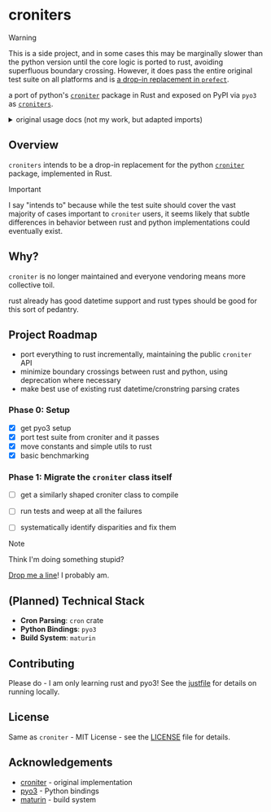 # croniters

> [!WARNING]
> This is a side project, and in some cases this may be marginally slower than the python version until the core logic is ported to rust, avoiding superfluous boundary crossing. However, it does pass the entire original test suite on all platforms and is [a drop-in replacement in `prefect`](https://github.com/PrefectHQ/prefect/pull/17184).


a port of python's [`croniter`](https://github.com/kiorky/croniter) package in Rust and exposed on PyPI via `pyo3` as [`croniters`](https://pypi.org/project/croniters/).


<details>
<summary>original usage docs (not my work, but adapted imports)</summary>

Usage
============

A simple example::

    >>> from croniters import croniter
    >>> from datetime import datetime
    >>> base = datetime(2010, 1, 25, 4, 46)
    >>> iter = croniter('*/5 * * * *', base)  # every 5 minutes
    >>> print(iter.get_next(datetime))   # 2010-01-25 04:50:00
    >>> print(iter.get_next(datetime))   # 2010-01-25 04:55:00
    >>> print(iter.get_next(datetime))   # 2010-01-25 05:00:00
    >>>
    >>> iter = croniter('2 4 * * mon,fri', base)  # 04:02 on every Monday and Friday
    >>> print(iter.get_next(datetime))   # 2010-01-26 04:02:00
    >>> print(iter.get_next(datetime))   # 2010-01-30 04:02:00
    >>> print(iter.get_next(datetime))   # 2010-02-02 04:02:00
    >>>
    >>> iter = croniter('2 4 1 * wed', base)  # 04:02 on every Wednesday OR on 1st day of month
    >>> print(iter.get_next(datetime))   # 2010-01-27 04:02:00
    >>> print(iter.get_next(datetime))   # 2010-02-01 04:02:00
    >>> print(iter.get_next(datetime))   # 2010-02-03 04:02:00
    >>>
    >>> iter = croniter('2 4 1 * wed', base, day_or=False)  # 04:02 on every 1st day of the month if it is a Wednesday
    >>> print(iter.get_next(datetime))   # 2010-09-01 04:02:00
    >>> print(iter.get_next(datetime))   # 2010-12-01 04:02:00
    >>> print(iter.get_next(datetime))   # 2011-06-01 04:02:00
    >>>
    >>> iter = croniter('0 0 * * sat#1,sun#2', base)  # 1st Saturday, and 2nd Sunday of the month
    >>> print(iter.get_next(datetime))   # 2010-02-06 00:00:00
    >>>
    >>> iter = croniter('0 0 * * 5#3,L5', base)  # 3rd and last Friday of the month
    >>> print(iter.get_next(datetime))   # 2010-01-29 00:00:00
    >>> print(iter.get_next(datetime))   # 2010-02-19 00:00:00


All you need to know is how to use the constructor and the ``get_next``
method, the signature of these methods are listed below::

    >>> def __init__(self, cron_format, start_time=time.time(), day_or=True)

croniter iterates along with ``cron_format`` from ``start_time``.
``cron_format`` is **min hour day month day_of_week**, you can refer to
http://en.wikipedia.org/wiki/Cron for more details. The ``day_or``
switch is used to control how croniter handles **day** and **day_of_week**
entries. Default option is the cron behaviour, which connects those
values using **OR**. If the switch is set to False, the values are connected
using **AND**. This behaves like fcron and enables you to e.g. define a job that
executes each 2nd Friday of a month by setting the days of month and the
weekday.
::

    >>> def get_next(self, ret_type=float)

get_next calculates the next value according to the cron expression and
returns an object of type ``ret_type``. ``ret_type`` should be a ``float`` or a
``datetime`` object.

Supported added for ``get_prev`` method. (>= 0.2.0)::

    >>> base = datetime(2010, 8, 25)
    >>> itr = croniter('0 0 1 * *', base)
    >>> print(itr.get_prev(datetime))  # 2010-08-01 00:00:00
    >>> print(itr.get_prev(datetime))  # 2010-07-01 00:00:00
    >>> print(itr.get_prev(datetime))  # 2010-06-01 00:00:00

You can validate your crons using ``is_valid`` class method. (>= 0.3.18)::

    >>> croniter.is_valid('0 0 1 * *')  # True
    >>> croniter.is_valid('0 wrong_value 1 * *')  # False

About DST
=========
Be sure to init your croniter instance with a TZ aware datetime for this to work!

Example using pytz::

    >>> import pytz
    >>> tz = pytz.timezone("Europe/Paris")
    >>> local_date = tz.localize(datetime(2017, 3, 26))
    >>> val = croniter('0 0 * * *', local_date).get_next(datetime)

Example using python_dateutil::

    >>> import dateutil.tz
    >>> tz = dateutil.tz.gettz('Asia/Tokyo')
    >>> local_date = datetime(2017, 3, 26, tzinfo=tz)
    >>> val = croniter('0 0 * * *', local_date).get_next(datetime)

Example using python built in module::

    >>> from datetime import datetime, timezone
    >>> local_date = datetime(2017, 3, 26, tzinfo=timezone.utc)
    >>> val = croniter('0 0 * * *', local_date).get_next(datetime)

About second repeats
=====================
Croniter is able to do second repetition crontabs form and by default seconds are the 6th field::

    >>> base = datetime(2012, 4, 6, 13, 26, 10)
    >>> itr = croniter('* * * * * 15,25', base)
    >>> itr.get_next(datetime) # 4/6 13:26:15
    >>> itr.get_next(datetime) # 4/6 13:26:25
    >>> itr.get_next(datetime) # 4/6 13:27:15

You can also note that this expression will repeat every second from the start datetime.::

    >>> croniter('* * * * * *', local_date).get_next(datetime)

You can also use seconds as first field::

    >>> itr = croniter('15,25 * * * * *', base, second_at_beginning=True)


About year
===========
Croniter also support year field.
Year presents at the seventh field, which is after second repetition.
The range of year field is from 1970 to 2099.
To ignore second repetition, simply set second to ``0`` or any other const::

    >>> base = datetime(2012, 4, 6, 2, 6, 59)
    >>> itr = croniter('0 0 1 1 * 0 2020/2', base)
    >>> itr.get_next(datetime) # 2020 1/1 0:0:0
    >>> itr.get_next(datetime) # 2022 1/1 0:0:0
    >>> itr.get_next(datetime) # 2024 1/1 0:0:0

Support for start_time shifts
==============================
See https://github.com/kiorky/croniter/pull/76,
You can set start_time=, then expand_from_start_time=True for your generations to be computed from start_time instead of calendar days::

    >>> from pprint import pprint
    >>> iter = croniter('0 0 */7 * *', start_time=datetime(2024, 7, 11), expand_from_start_time=True);pprint([iter.get_next(datetime) for a in range(10)])
    [datetime.datetime(2024, 7, 18, 0, 0),
     datetime.datetime(2024, 7, 25, 0, 0),
     datetime.datetime(2024, 8, 4, 0, 0),
     datetime.datetime(2024, 8, 11, 0, 0),
     datetime.datetime(2024, 8, 18, 0, 0),
     datetime.datetime(2024, 8, 25, 0, 0),
     datetime.datetime(2024, 9, 4, 0, 0),
     datetime.datetime(2024, 9, 11, 0, 0),
     datetime.datetime(2024, 9, 18, 0, 0),
     datetime.datetime(2024, 9, 25, 0, 0)]
    >>> # INSTEAD OF THE DEFAULT BEHAVIOR:
    >>> iter = croniter('0 0 */7 * *', start_time=datetime(2024, 7, 11), expand_from_start_time=False);pprint([iter.get_next(datetime) for a in range(10)])
    [datetime.datetime(2024, 7, 15, 0, 0),
     datetime.datetime(2024, 7, 22, 0, 0),
     datetime.datetime(2024, 7, 29, 0, 0),
     datetime.datetime(2024, 8, 1, 0, 0),
     datetime.datetime(2024, 8, 8, 0, 0),
     datetime.datetime(2024, 8, 15, 0, 0),
     datetime.datetime(2024, 8, 22, 0, 0),
     datetime.datetime(2024, 8, 29, 0, 0),
     datetime.datetime(2024, 9, 1, 0, 0),
     datetime.datetime(2024, 9, 8, 0, 0)]


Testing if a date matches a crontab
===================================
Test for a match with (>=0.3.32)::

    >>> croniter.match("0 0 * * *", datetime(2019, 1, 14, 0, 0, 0, 0))
    True
    >>> croniter.match("0 0 * * *", datetime(2019, 1, 14, 0, 2, 0, 0))
    False
    >>>
    >>> croniter.match("2 4 1 * wed", datetime(2019, 1, 1, 4, 2, 0, 0)) # 04:02 on every Wednesday OR on 1st day of month
    True
    >>> croniter.match("2 4 1 * wed", datetime(2019, 1, 1, 4, 2, 0, 0), day_or=False) # 04:02 on every 1st day of the month if it is a Wednesday
    False

Testing if a crontab matches in datetime range
==============================================
Test for a match_range with (>=2.0.3)::

    >>> croniter.match_range("0 0 * * *", datetime(2019, 1, 13, 0, 59, 0, 0), datetime(2019, 1, 14, 0, 1, 0, 0))
    True
    >>> croniter.match_range("0 0 * * *", datetime(2019, 1, 13, 0, 1, 0, 0), datetime(2019, 1, 13, 0, 59, 0, 0))
    False
    >>> croniter.match_range("2 4 1 * wed", datetime(2019, 1, 1, 3, 2, 0, 0), datetime(2019, 1, 1, 5, 1, 0, 0))
    # 04:02 on every Wednesday OR on 1st day of month
    True
    >>> croniter.match_range("2 4 1 * wed", datetime(2019, 1, 1, 3, 2, 0, 0), datetime(2019, 1, 1, 5, 2, 0, 0), day_or=False)
    # 04:02 on every 1st day of the month if it is a Wednesday
    False

Gaps between date matches
=========================
For performance reasons, croniter limits the amount of CPU cycles spent attempting to find the next match.
Starting in v0.3.35, this behavior is configurable via the ``max_years_between_matches`` parameter, and the default window has been increased from 1 year to 50 years.

The defaults should be fine for many use cases.
Applications that evaluate multiple cron expressions or handle cron expressions from untrusted sources or end-users should use this parameter.
Iterating over sparse cron expressions can result in increased CPU consumption or a raised ``CroniterBadDateError`` exception which indicates that croniter has given up attempting to find the next (or previous) match.
Explicitly specifying ``max_years_between_matches`` provides a way to limit CPU utilization and simplifies the iterable interface by eliminating the need for ``CroniterBadDateError``.
The difference in the iterable interface is based on the reasoning that whenever ``max_years_between_matches`` is explicitly agreed upon, there is no need for croniter to signal that it has given up; simply stopping the iteration is preferable.

This example matches 4 AM Friday, January 1st.
Since January 1st isn't often a Friday, there may be a few years between each occurrence.
Setting the limit to 15 years ensures all matches::

    >>> it = croniter("0 4 1 1 fri", datetime(2000,1,1), day_or=False, max_years_between_matches=15).all_next(datetime)
    >>> for i in range(5):
    ...     print(next(it))
    ...
    2010-01-01 04:00:00
    2016-01-01 04:00:00
    2021-01-01 04:00:00
    2027-01-01 04:00:00
    2038-01-01 04:00:00

However, when only concerned with dates within the next 5 years, simply set ``max_years_between_matches=5`` in the above example.
This will result in no matches found, but no additional cycles will be wasted on unwanted matches far in the future.

Iterating over a range using cron
=================================
Find matches within a range using the ``croniter_range()`` function.  This is much like the builtin ``range(start,stop,step)`` function, but for dates.  The `step` argument is a cron expression.
Added in (>=0.3.34)

List the first Saturday of every month in 2019::

    >>> from croniter import croniter_range
    >>> for dt in croniter_range(datetime(2019, 1, 1), datetime(2019, 12, 31), "0 0 * * sat#1"):
    >>>     print(dt)


Hashed expressions
==================

croniter supports Jenkins-style hashed expressions, using the "H" definition keyword and the required hash_id keyword argument.
Hashed expressions remain consistent, given the same hash_id, but different hash_ids will evaluate completely different to each other.
This allows, for example, for an even distribution of differently-named jobs without needing to manually spread them out.

    >>> itr = croniter("H H * * *", hash_id="hello")
    >>> itr.get_next(datetime)
    datetime.datetime(2021, 4, 10, 11, 10)
    >>> itr.get_next(datetime)
    datetime.datetime(2021, 4, 11, 11, 10)
    >>> itr = croniter("H H * * *", hash_id="hello")
    >>> itr.get_next(datetime)
    datetime.datetime(2021, 4, 10, 11, 10)
    >>> itr = croniter("H H * * *", hash_id="bonjour")
    >>> itr.get_next(datetime)
    datetime.datetime(2021, 4, 10, 20, 52)


Random expressions
==================

Random "R" definition keywords are supported, and remain consistent only within their croniter() instance.

    >>> itr = croniter("R R * * *")
    >>> itr.get_next(datetime)
    datetime.datetime(2021, 4, 10, 22, 56)
    >>> itr.get_next(datetime)
    datetime.datetime(2021, 4, 11, 22, 56)
    >>> itr = croniter("R R * * *")
    >>> itr.get_next(datetime)
    datetime.datetime(2021, 4, 11, 4, 19)


Note about Ranges
=================

Note that as a deviation from cron standard, croniter is somehow laxist with ranges and will allow ranges of ``Jan-Dec``, & ``Sun-Sat`` in reverse way and interpret them as following examples:

    - ``Apr-Jan``: from April to january
    - ``Sat-Sun``: Saturday, Sunday
    - ``Wed-Sun``: Wednesday to Saturday, Sunday

Please note that if a /step is given, it will be respected.

Note about Sunday
=================

Note that as a deviation from cron standard, croniter like numerous cron implementations supports ``SUNDAY`` to be expressed as ``DAY7``, allowing such expressions:

    - ``0 0 * * 7``
    - ``0 0 * * 6-7``
    - ``0 0 * * 6,7``


Keyword expressions
===================

Vixie cron-style "@" keyword expressions are supported.
What they evaluate to depends on whether you supply hash_id: no hash_id corresponds to Vixie cron definitions (exact times, minute resolution), while with hash_id corresponds to Jenkins definitions (hashed within the period, second resolution).

    ============ ============ ================
    Keyword      No hash_id   With hash_id
    ============ ============ ================
    @midnight    0 0 * * *    H H(0-2) * * * H
    @hourly      0 * * * *    H * * * * H
    @daily       0 0 * * *    H H * * * H
    @weekly      0 0 * * 0    H H * * H H
    @monthly     0 0 1 * *    H H H * * H
    @yearly      0 0 1 1 *    H H H H * H
    @annually    0 0 1 1 *    H H H H * H
    ============ ============ ================


</details>

## Overview

`croniters` intends to be a drop-in replacement for the python [`croniter`](https://github.com/kiorky/croniter) package, implemented in Rust.

> [!IMPORTANT]
> I say "intends to" because while the test suite should cover the vast majority of cases important to `croniter` users, it seems likely that subtle differences in behavior between rust and python implementations could eventually exist.


## Why?
`croniter` is no longer maintained and everyone vendoring means more collective toil.

rust already has good datetime support and rust types should be good for this sort of pedantry.

## Project Roadmap

- port everything to rust incrementally, maintaining the public `croniter` API
- minimize boundary crossings between rust and python, using deprecation where necessary
- make best use of existing rust datetime/cronstring parsing crates

### Phase 0: Setup
- [x] get pyo3 setup
- [x] port test suite from croniter and it passes
- [x] move constants and simple utils to rust
- [x] basic benchmarking

### Phase 1: Migrate the `croniter` class itself
- [ ] get a similarly shaped croniter class to compile
- [ ] run tests and weep at all the failures
- [ ] systematically identify disparities and fix them


> [!NOTE]
> Think I'm doing something stupid?
> 
> [Drop me a line](https://github.com/zzstoatzz/croniters/issues)! I probably am.

## (Planned) Technical Stack

- **Cron Parsing**: `cron` crate
- **Python Bindings**: `pyo3`
- **Build System**: `maturin`

## Contributing

Please do - I am only learning rust and pyo3! See the [justfile](justfile) for details on running locally.

## License

Same as `croniter` - MIT License - see the [LICENSE](LICENSE) file for details.

## Acknowledgements

- [croniter](https://github.com/kiorky/croniter) - original implementation
- [pyo3](https://github.com/pyo3/pyo3) - Python bindings
- [maturin](https://github.com/PyO3/maturin) - build system


